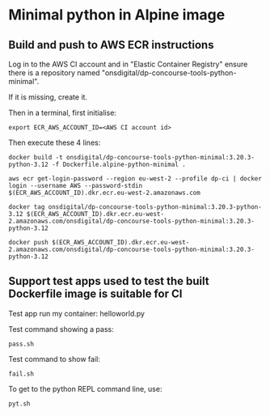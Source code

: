 # Minimal python in Alpine image

## Build and push to AWS ECR instructions

Log in to the AWS CI account and in "Elastic Container Registry" ensure there is a repository named "onsdigital/dp-concourse-tools-python-minimal".

If it is missing, create it.

Then in a terminal, first initialise:

```shell
export ECR_AWS_ACCOUNT_ID=<AWS CI account id>
```

Then execute these 4 lines:

```shell
docker build -t onsdigital/dp-concourse-tools-python-minimal:3.20.3-python-3.12 -f Dockerfile.alpine-python-minimal .

aws ecr get-login-password --region eu-west-2 --profile dp-ci | docker login --username AWS --password-stdin $(ECR_AWS_ACCOUNT_ID).dkr.ecr.eu-west-2.amazonaws.com

docker tag onsdigital/dp-concourse-tools-python-minimal:3.20.3-python-3.12 $(ECR_AWS_ACCOUNT_ID).dkr.ecr.eu-west-2.amazonaws.com/onsdigital/dp-concourse-tools-python-minimal:3.20.3-python-3.12

docker push $(ECR_AWS_ACCOUNT_ID).dkr.ecr.eu-west-2.amazonaws.com/onsdigital/dp-concourse-tools-python-minimal:3.20.3-python-3.12
```

## Support test apps used to test the built Dockerfile image is suitable for CI

Test app run my container:
  helloworld.py

Test command showing a pass:

```shell
pass.sh
```

Test command to show fail:

```shell
fail.sh
```

To get to the python REPL command line, use:

```shell
pyt.sh
```
